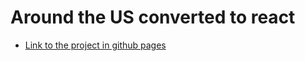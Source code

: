 # Around the US converted to react

* [Link to the project in github pages](https://amyraydroui.github.io/around-react/)
